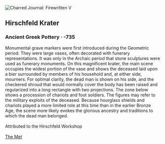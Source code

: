 <div class="artwork-of-the-day">
  <div class="container">
    <div class="img-wrapper">
      <img
        src="https://uploads4.wikiart.org/00238/images/ancient-greek-pottery/hirschfeld-krater-735.jpg!Large.jpg"
        alt="Charred Journal: Firewritten V" />
    </div>
    <div class="artwork-detail">
      <div class="artwork-origin"> 
        <h2 class="artwork-name">Hirschfeld Krater</h2>
        <h3 class="artist">
          Ancient Greek Pottery
                    ·  -735
        </h3>
      </div>
      <p class="description">
        <span class="artwork-description-text ng-binding" ng-bind-html="viewModel.ArtworkOfTheDay.Description | unsafe">Monumental grave markers were first introduced during the Geometric period. They were large vases, often decorated with funerary representations. It was only in the Archaic period that stone sculptures were used as funerary monuments. On this magnificent krater, the main scene occupies the widest portion of the vase and shows the deceased laid upon a bier surrounded by members of his household and, at either side, mourners. For optimal clarity, the dead man is shown on his side, and the checkered shroud that would normally cover the body has been raised and regularized into a long rectangle with two projections. The zone below shows a procession of chariots and foot soldiers. The figures may refer to the military exploits of the deceased. Because hourglass shields and chariots played a more limited role at this time than in the earlier Bronze Age, the scene more likely evokes the glorious ancestry and traditions to which the dead man belonged.<br><br>Attributed to the Hirschfeld Workshop<br><br><a target="_blank" href="https://www.metmuseum.org/art/collection/search/248904">The Met</a></span>
                        <div class="text-shadow-container" ng-show="showShadow" style=""></div>
      </p>
    </div>
  </div>

</div>
